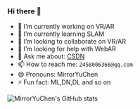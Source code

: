 ### Hi there 👋
- 🔭 I’m currently working on VR/AR 
- 🌱 I’m currently learning SLAM
- 👯 I’m looking to collaborate on VR/AR
- 🤔 I’m looking for help with WebAR
- 💬 Ask me about: [CSDN](https://blog.csdn.net/sinat_31425585?type=blog)
- 📫 How to reach me: `2458006366@qq.com`
- 😄 Pronouns: MirrorYuChen
- ⚡ Fun fact: ML,DN,DL and so on

![MirrorYuChen's GitHub stats](https://github-readme-stats.vercel.app/api?username=MirrorYuChen&hide=contribs,prs)
